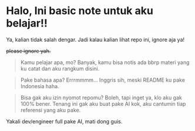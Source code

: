# Halo, Ini basic note untuk aku belajar!!

Ya, kalian tidak salah dengar. Jadi kalau kalian lihat repo ini, ignore aja ya! 

~~please ignore yah.~~

> Kamu pelajar apa, mo? 
Banyak, kamu bisa notis ada bbrp materi yang ku catat dan aku rangkum disini. 

> Pake bahasa apa?
Errrmmmm... Inggris sih, meski README ku pake Indonesia haha.

> Bisa gak aku izin nyomot repomu?
Boleh, tapi inget ya, klo aku gak 100% bener. Tenang ini gak aku buat pake AI kok, aku cantumin tiap referensi yang aku pake.

Yakali dev/engineer full pake AI, mati dong guis.
